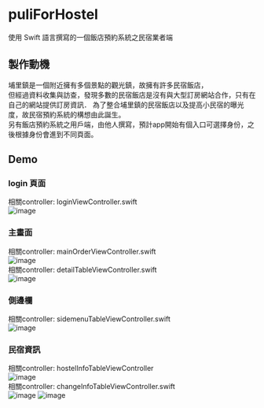 # puliForHostel
  使用 Swift 語言撰寫的一個飯店預約系統之民宿業者端
 
 
## 製作動機
  埔里鎮是一個附近擁有多個景點的觀光鎮，故擁有許多民宿飯店，<br>但經過資料收集與訪查，發現多數的民宿飯店是沒有與大型訂房網站合作，只有在自己的網站提供訂房資訊．
  為了整合埔里鎮的民宿飯店以及提高小民宿的曝光度，故民宿預約系統的構想由此誕生。<br>另有飯店預約系統之用戶端，由他人撰寫，預計app開始有個入口可選擇身份，之後根據身份會進到不同頁面。
 
 
## Demo

### login 頁面
相關controller: loginViewController.swift <br>
![image](https://github.com/essentialSeagull/puliForHostel/blob/main/pics/login.png) <br>

### 主畫面
相關controller: mainOrderViewController.swift <br>
![image](https://github.com/essentialSeagull/puliForHostel/blob/main/pics/%E5%9C%96%E7%89%87%201.png) <br>
相關controller: detailTableViewController.swift <br>
![image](https://github.com/essentialSeagull/puliForHostel/blob/main/pics/%E5%9C%96%E7%89%87%202.png) <br>

### 側邊欄
相關controller: sidemenuTableViewController.swift <br>
![image](https://github.com/essentialSeagull/puliForHostel/blob/main/pics/%E5%9C%96%E7%89%87%203.png) <br>

### 民宿資訊
相關controller: hostelInfoTableViewController <br>
![image](https://github.com/essentialSeagull/puliForHostel/blob/main/pics/%E5%9C%96%E7%89%87%204.png) <br>
相關controller: changeInfoTableViewController.swift <br>
![image](https://github.com/essentialSeagull/puliForHostel/blob/main/pics/%E5%9C%96%E7%89%87%205.png)
![image](https://github.com/essentialSeagull/puliForHostel/blob/main/pics/%E5%9C%96%E7%89%87%206.png)
